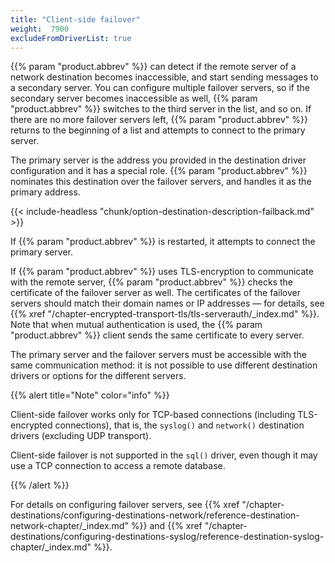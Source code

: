```yaml
---
title: "Client-side failover"
weight:  7900
excludeFromDriverList: true
---
```

<!-- DISCLAIMER: This file is based on the syslog-ng Open Source Edition documentation https://github.com/balabit/syslog-ng-ose-guides/commit/2f4a52ee61d1ea9ad27cb4f3168b95408fddfdf2 and is used under the terms of The syslog-ng Open Source Edition Documentation License. The file has been modified by Axoflow. -->

{{% param "product.abbrev" %}} can detect if the remote server of a network destination becomes inaccessible, and start sending messages to a secondary server. You can configure multiple failover servers, so if the secondary server becomes inaccessible as well, {{% param "product.abbrev" %}} switches to the third server in the list, and so on. If there are no more failover servers left, {{% param "product.abbrev" %}} returns to the beginning of a list and attempts to connect to the primary server.

The primary server is the address you provided in the destination driver configuration and it has a special role. {{% param "product.abbrev" %}} nominates this destination over the failover servers, and handles it as the primary address.

{{< include-headless "chunk/option-destination-description-failback.md" >}}

If {{% param "product.abbrev" %}} is restarted, it attempts to connect the primary server.

If {{% param "product.abbrev" %}} uses TLS-encryption to communicate with the remote server, {{% param "product.abbrev" %}} checks the certificate of the failover server as well. The certificates of the failover servers should match their domain names or IP addresses — for details, see {{% xref "/chapter-encrypted-transport-tls/tls-serverauth/_index.md" %}}. Note that when mutual authentication is used, the {{% param "product.abbrev" %}} client sends the same certificate to every server.

The primary server and the failover servers must be accessible with the same communication method: it is not possible to use different destination drivers or options for the different servers.

{{% alert title="Note" color="info" %}}

Client-side failover works only for TCP-based connections (including TLS-encrypted connections), that is, the `syslog()` and `network()` destination drivers (excluding UDP transport).

Client-side failover is not supported in the `sql()` driver, even though it may use a TCP connection to access a remote database.

{{% /alert %}}

For details on configuring failover servers, see {{% xref "/chapter-destinations/configuring-destinations-network/reference-destination-network-chapter/_index.md" %}} and {{% xref "/chapter-destinations/configuring-destinations-syslog/reference-destination-syslog-chapter/_index.md" %}}.

